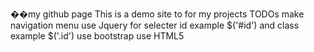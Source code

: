 ��m y   g i t h u b   p a g e This is a demo site to for my projectsTODOs  make navigation menu  use Jquery    for selecter id example $('#id')    and class example $('.id')  use bootstrap  use HTML5 
 
